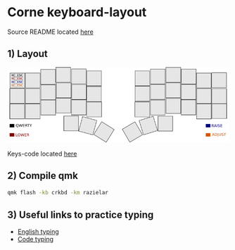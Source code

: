 # Corne keyboard-layout

Source README located [here](https://github.com/qmk/qmk_firmware)

## 1) Layout

<div align="center">
<img src="https://github.com/razielar/corne_keyboard_layout/blob/main/img/corne_layout.png" alt="logo"></img>
</div>

Keys-code located [here](https://config.qmk.fm/#/mechlovin/infinity875/LAYOUT_all)

## 2) Compile qmk

``` bash
qmk flash -kb crkbd -km razielar
```

## 3) Useful links to practice typing

* [English typing](https://www.colemak.academy/)
* [Code typing](https://www.speedcoder.net/lessons/py/1/)



